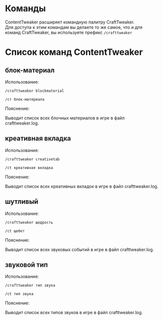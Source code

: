 # Команды

ContentTweaker расширяет командную палитру CraftTweaker.  
Для доступа к этим командам вы делаете то же самое, что и для команд CraftTweaker, вы используете префикс `/crafttweaker`

# Список команд ContentTweaker

## блок-материал

Использование:

`/crafttweaker blockmaterial`

`/ст блок-материала`

Пояснение:

Выводит список всех блочных материалов в игре в файл crafttweaker.log.

## креативная вкладка

Использование:

`/crafttweaker creativetab`

`/ct креативная вкладка`

Пояснение:

Выводит список всех креативных вкладок в игре в файл crafttweaker.log.

## шутливый

Использование:

`/crafttweaker щедрость`

`/ct щебет`

Пояснение:

Выводит список всех звуковых событий в игре в файл crafttweaker.log.

## звуковой тип

Использование:

`/crafttweaker тип звука`

`/ct тип звука`

Пояснение:

Выводит список всех типов звуков в игре в файл crafttweaker.log.
